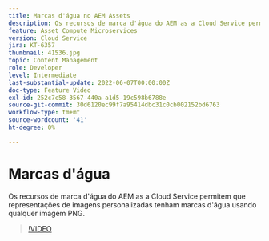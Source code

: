 ```yaml
---
title: Marcas d'água no AEM Assets
description: Os recursos de marca d'água do AEM as a Cloud Service permitem que representações de imagens personalizadas tenham marcas d'água usando qualquer imagem PNG.
feature: Asset Compute Microservices
version: Cloud Service
jira: KT-6357
thumbnail: 41536.jpg
topic: Content Management
role: Developer
level: Intermediate
last-substantial-update: 2022-06-07T00:00:00Z
doc-type: Feature Video
exl-id: 252c7c58-3567-440a-a1d5-19c598b6788e
source-git-commit: 30d6120ec99f7a95414dbc31c0cb002152bd6763
workflow-type: tm+mt
source-wordcount: '41'
ht-degree: 0%

---
```


# Marcas d&#39;água

Os recursos de marca d&#39;água do AEM as a Cloud Service permitem que representações de imagens personalizadas tenham marcas d&#39;água usando qualquer imagem PNG.

>[!VIDEO](https://video.tv.adobe.com/v/41536?quality=12&learn=on)
